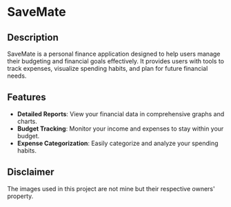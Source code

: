 # SaveMate

## Description
SaveMate is a personal finance application designed to help users manage their budgeting and financial goals effectively. It provides users with tools to track expenses, visualize spending habits, and plan for future financial needs.

## Features
- **Detailed Reports**: View your financial data in comprehensive graphs and charts.
- **Budget Tracking**: Monitor your income and expenses to stay within your budget.
- **Expense Categorization**: Easily categorize and analyze your spending habits.

## Disclaimer
The images used in this project are not mine but their respective owners' property.

